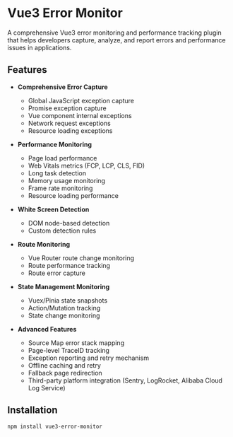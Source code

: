 # Vue3 Error Monitor

A comprehensive Vue3 error monitoring and performance tracking plugin that helps developers capture, analyze, and report errors and performance issues in applications.

## Features

- **Comprehensive Error Capture**
  - Global JavaScript exception capture
  - Promise exception capture
  - Vue component internal exceptions
  - Network request exceptions
  - Resource loading exceptions

- **Performance Monitoring**
  - Page load performance
  - Web Vitals metrics (FCP, LCP, CLS, FID)
  - Long task detection
  - Memory usage monitoring
  - Frame rate monitoring
  - Resource loading performance

- **White Screen Detection**
  - DOM node-based detection
  - Custom detection rules

- **Route Monitoring**
  - Vue Router route change monitoring
  - Route performance tracking
  - Route error capture

- **State Management Monitoring**
  - Vuex/Pinia state snapshots
  - Action/Mutation tracking
  - State change monitoring

- **Advanced Features**
  - Source Map error stack mapping
  - Page-level TraceID tracking
  - Exception reporting and retry mechanism
  - Offline caching and retry
  - Fallback page redirection
  - Third-party platform integration (Sentry, LogRocket, Alibaba Cloud Log Service)

## Installation

```bash
npm install vue3-error-monitor
```